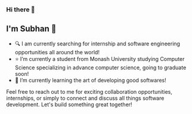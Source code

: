 ### Hi there 👋

## I'm Subhan 👨

- 🔍 I am currently searching for internship and software engineering opportunities all around the world!
- ⭐ I’m currently a student from Monash University studying Computer Science specializing in advance computer science, going to graduate soon!
- 🌱 I’m currently learning the art of developing good softwares!

Feel free to reach out to me for exciting collaboration opportunities, internships, or simply to connect and discuss all things software development. Let's build something great together!
 



<!--
**SubhanSaadatKhan/SubhanSaadatKhan** is a ✨ _special_ ✨ repository because its `README.md` (this file) appears on your GitHub profile.

Here are some ideas to get you started:

- 🔭 I’m currently working on ...
- 🌱 I’m currently learning ...
- 👯 I’m looking to collaborate on ...
- 🤔 I’m looking for help with ...
- 💬 Ask me about ...
- 📫 How to reach me: ...
- 😄 Pronouns: ...
- ⚡ Fun fact: ...
-->
